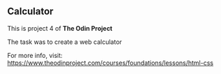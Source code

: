 ## Calculator

This is project 4 of **The Odin Project**

The task was to create a web calculator

For more info, visit: https://www.theodinproject.com/courses/foundations/lessons/html-css
